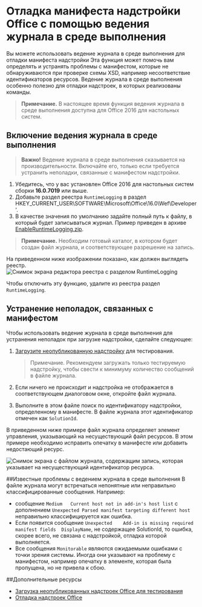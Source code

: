 # Отладка манифеста надстройки Office с помощью ведения журнала в среде выполнения

Вы можете использовать ведение журнала в среде выполнения для отладки манифеста надстройки Эта функция может помочь вам определять и устранять проблемы с манифестом, которые не обнаруживаются при проверке схемы XSD, например несоответствие идентификаторов ресурсов. Ведение журнала в среде выполнения особенно полезно для отладки надстроек, в которых реализованы команды.  

>**Примечание.** В настоящее время функция ведения журнала в среде выполнения доступна для Office 2016 для настольных систем.

## Включение ведения журнала в среде выполнения

>**Важно!** Ведение журнала в среде выполнения сказывается на производительности. Включайте его, только если требуется устранить неполадки, связанные с манифестом надстройки.

1. Убедитесь, что у вас установлен Office 2016 для настольных систем сборки **16.0.7019** или выше. 
2. Добавьте раздел реестра `RuntimeLogging` в раздел HKEY_CURRENT_USER\SOFTWARE\Microsoft\Office\16.0\Wef\Developer\'. 
3. В качестве значения по умолчанию задайте полный путь к файлу, в который будет записываться журнал. Пример приведен в архиве [EnableRuntimeLogging.zip](RuntimeLogging/EnableRuntimeLogging.zip). 

 > **Примечание.** Необходим готовый каталог, в котором будет создан файл журнала, и соответствующее разрешение на запись. 
 
На приведенном ниже изображении показано, как должен выглядеть реестр.
![Снимок экрана редактора реестра с разделом RuntimeLogging](http://i.imgur.com/Sa9TyI6.png)

Чтобы отключить эту функцию, удалите из реестра раздел `RuntimeLogging`. 

## Устранение неполадок, связанных с манифестом

Чтобы использовать ведение журнала в среде выполнения для устранения неполадок при загрузке надстройки, сделайте следующее:
 
1. [Загрузите неопубликованную надстройку](../testing/sideload-office-add-ins-for-testing.md) для тестирования. 

    >Примечание. Рекомендуем загружать только тестируемую надстройку, чтобы свести к минимуму количество сообщений в файле журнала.
2. Если ничего не происходит и надстройка не отображается в соответствующем диалоговом окне, откройте файл журнала.
3. Выполните в этом файле поиск по идентификатору надстройки, определенному в манифесте. В файле журнала этот идентификатор отмечен как `SolutionId`. 

В приведенном ниже примере файл журнала определяет элемент управления, указывающий на несуществующий файл ресурсов. В этом примере необходимо исправить опечатку в манифесте или добавить недостающий ресурс.

![Снимок экрана с файлом журнала, содержащим запись, которая указывает на несуществующий идентификатор ресурса.](http://i.imgur.com/f8bouLA.png) 

##Известные проблемы с ведением журнала в среде выполнения
В файле журнала могут встречаться непонятные или неправильно классифицированные сообщения. Например:

- сообщение `Medium   Current host not in add-in's host list` с дополнением `Unexpected Parsed manifest targeting different host` неправильно классифицируется как ошибка.
- Если появится сообщение `Unexpected    Add-in is missing required manifest fields  DisplayName`, не содержащее SolutionId, то ошибка, скорее всего, не связана с надстройкой, отладка которой выполняется. 
- Все сообщения `Monitorable` являются ожидаемыми ошибками с точки зрения системы. Иногда они указывают на проблему с манифестом, например опечатку в элементе, которая была пропущена, но не привела к сбою. 

##Дополнительные ресурсы

- [Загрузка неопубликованных надстроек Office для тестирования](../testing/sideload-office-add-ins-for-testing.md)
- [Отладка надстроек Office](../testing/debug-add-ins-using-f12-developer-tools-on-windows-10.md)
